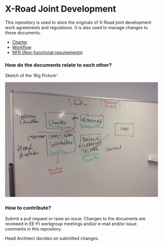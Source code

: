 # X-Road Joint Development

This repository is used to store the originals of X-Road joint development work agreements and regulations. It is also used to manage changes to these documents.

- [Charter](CHARTER.md)
- [Workflow](WORKFLOW.md)
- [NFR (Non-functional requirements)](NFR.md)

### How do the documents relate to each other?
Sketch of the 'Big Picture':

![](IMG/IMG_0368.JPG)

### How to contribute?
Submit a pull request or raise an issue. Changes to the documents are reviewed in EE-FI workgroup meetings and/or e-mail and/or issue comments in this repository. 

Head Architect decides on submitted changes.
